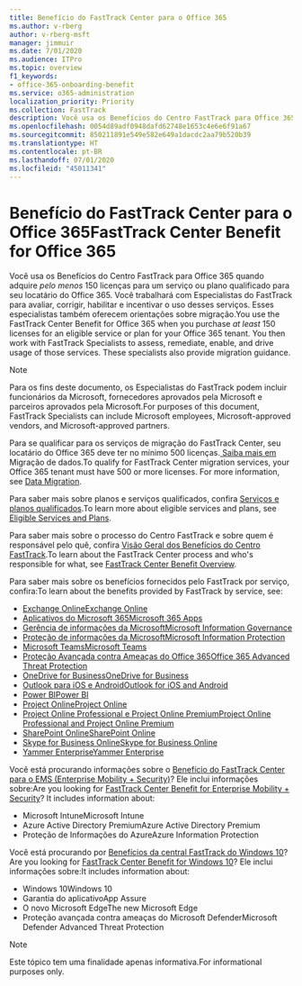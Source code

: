 ```yaml
---
title: Benefício do FastTrack Center para o Office 365
ms.author: v-rberg
author: v-rberg-msft
manager: jimmuir
ms.date: 7/01/2020
ms.audience: ITPro
ms.topic: overview
f1_keywords:
- office-365-onboarding-benefit
ms.service: o365-administration
localization_priority: Priority
ms.collection: FastTrack
description: Você usa os Benefícios do Centro FastTrack para Office 365 quando adquire pelo menos 150 licenças para um serviço ou plano qualificado para seu locatário do Office 365. Você trabalhará com Especialistas do FastTrack para avaliar, corrigir, habilitar e incentivar o uso desses serviços. Esses especialistas também oferecem orientações sobre migração.
ms.openlocfilehash: 0054d89adf0948dafd62748e1653c4e6e6f91a67
ms.sourcegitcommit: 850211891e549e582e649a1dacdc2aa79b520b39
ms.translationtype: HT
ms.contentlocale: pt-BR
ms.lasthandoff: 07/01/2020
ms.locfileid: "45011341"
---
```

# <a name="fasttrack-center-benefit-for-office-365"></a><span data-ttu-id="3e5e7-105">Benefício do FastTrack Center para o Office 365</span><span class="sxs-lookup"><span data-stu-id="3e5e7-105">FastTrack Center Benefit for Office 365</span></span>

<span data-ttu-id="3e5e7-p102">Você usa os Benefícios do Centro FastTrack para Office 365 quando adquire *pelo menos* 150 licenças para um serviço ou plano qualificado para seu locatário do Office 365. Você trabalhará com Especialistas do FastTrack para avaliar, corrigir, habilitar e incentivar o uso desses serviços. Esses especialistas também oferecem orientações sobre migração.</span><span class="sxs-lookup"><span data-stu-id="3e5e7-p102">You use the FastTrack Center Benefit for Office 365 when you purchase  *at least*  150 licenses for an eligible service or plan for your Office 365 tenant. You then work with FastTrack Specialists to assess, remediate, enable, and drive usage of those services. These specialists also provide migration guidance.</span></span> 
  
> [!NOTE]
> <span data-ttu-id="3e5e7-109">Para os fins deste documento, os Especialistas do FastTrack podem incluir funcionários da Microsoft, fornecedores aprovados pela Microsoft e parceiros aprovados pela Microsoft.</span><span class="sxs-lookup"><span data-stu-id="3e5e7-109">For purposes of this document, FastTrack Specialists can include Microsoft employees, Microsoft-approved vendors, and Microsoft-approved partners.</span></span> 
  
<span data-ttu-id="3e5e7-p103">Para se qualificar para os serviços de migração do FastTrack Center, seu locatário do Office 365 deve ter no mínimo 500 licenças.[ Saiba mais em ](O365-data-migration.md)Migração de dados.</span><span class="sxs-lookup"><span data-stu-id="3e5e7-p103">To qualify for FastTrack Center migration services, your Office 365 tenant must have 500 or more licenses. For more information, see [Data Migration](O365-data-migration.md).</span></span>
  
<span data-ttu-id="3e5e7-112">Para saber mais sobre planos e serviços qualificados, confira [Serviços e planos qualificados](M365-eligible-services-and-plans.md).</span><span class="sxs-lookup"><span data-stu-id="3e5e7-112">To learn more about eligible services and plans, see [Eligible Services and Plans](M365-eligible-services-and-plans.md).</span></span>
  
<span data-ttu-id="3e5e7-113">Para saber mais sobre o processo do Centro FastTrack e sobre quem é responsável pelo quê, confira [Visão Geral dos Benefícios do Centro FastTrack](O365-fasttrack-benefit-overview.md).</span><span class="sxs-lookup"><span data-stu-id="3e5e7-113">To learn about the FastTrack Center process and who's responsible for what, see [FastTrack Center Benefit Overview](O365-fasttrack-benefit-overview.md).</span></span>

<span data-ttu-id="3e5e7-114">Para saber mais sobre os benefícios fornecidos pelo FastTrack por serviço, confira:</span><span class="sxs-lookup"><span data-stu-id="3e5e7-114">To learn about the benefits provided by FastTrack by service, see:</span></span>

- [<span data-ttu-id="3e5e7-115">Exchange Online</span><span class="sxs-lookup"><span data-stu-id="3e5e7-115">Exchange Online</span></span>](O365-fasttrack-responsibilities.md#exchange-online)
- [<span data-ttu-id="3e5e7-116">Aplicativos do Microsoft 365</span><span class="sxs-lookup"><span data-stu-id="3e5e7-116">Microsoft 365 Apps</span></span>](O365-fasttrack-responsibilities.md#microsoft-365-apps)
- [<span data-ttu-id="3e5e7-117">Gerência de informações da Microsoft</span><span class="sxs-lookup"><span data-stu-id="3e5e7-117">Microsoft Information Governance</span></span>](O365-fasttrack-responsibilities.md#microsoft-information-governance)
- [<span data-ttu-id="3e5e7-118">Proteção de informações da Microsoft</span><span class="sxs-lookup"><span data-stu-id="3e5e7-118">Microsoft Information Protection</span></span>](O365-fasttrack-responsibilities.md#microsoft-information-protection)
- [<span data-ttu-id="3e5e7-119">Microsoft Teams</span><span class="sxs-lookup"><span data-stu-id="3e5e7-119">Microsoft Teams</span></span>](O365-fasttrack-responsibilities.md#microsoft-teams)
- [<span data-ttu-id="3e5e7-120">Proteção Avançada contra Ameaças do Office 365</span><span class="sxs-lookup"><span data-stu-id="3e5e7-120">Office 365 Advanced Threat Protection</span></span>](O365-fasttrack-responsibilities.md#office-365-advanced-threat-protection)
- [<span data-ttu-id="3e5e7-121">OneDrive for Business</span><span class="sxs-lookup"><span data-stu-id="3e5e7-121">OneDrive for Business</span></span>](O365-fasttrack-responsibilities.md#onedrive-for-business)
- [<span data-ttu-id="3e5e7-122">Outlook para iOS e Android</span><span class="sxs-lookup"><span data-stu-id="3e5e7-122">Outlook for iOS and Android</span></span>](O365-fasttrack-responsibilities.md#outlook-for-ios-and-android)
- [<span data-ttu-id="3e5e7-123">Power BI</span><span class="sxs-lookup"><span data-stu-id="3e5e7-123">Power BI</span></span>](O365-fasttrack-responsibilities.md#power-bi)
- [<span data-ttu-id="3e5e7-124">Project Online</span><span class="sxs-lookup"><span data-stu-id="3e5e7-124">Project Online</span></span>](O365-fasttrack-responsibilities.md#project-online)
- [<span data-ttu-id="3e5e7-125">Project Online Professional e Project Online Premium</span><span class="sxs-lookup"><span data-stu-id="3e5e7-125">Project Online Professional and Project Online Premium</span></span>](O365-fasttrack-responsibilities.md#project-online-professional-and-project-online-premium)
- [<span data-ttu-id="3e5e7-126">SharePoint Online</span><span class="sxs-lookup"><span data-stu-id="3e5e7-126">SharePoint Online</span></span>](O365-fasttrack-responsibilities.md#sharepoint-online)
- [<span data-ttu-id="3e5e7-127">Skype for Business Online</span><span class="sxs-lookup"><span data-stu-id="3e5e7-127">Skype for Business Online</span></span>](O365-fasttrack-responsibilities.md#skype-for-business-online)
- [<span data-ttu-id="3e5e7-128">Yammer Enterprise</span><span class="sxs-lookup"><span data-stu-id="3e5e7-128">Yammer Enterprise</span></span>](O365-fasttrack-responsibilities.md#yammer-enterprise)
  
<span data-ttu-id="3e5e7-p104">Você está procurando informações sobre o [Benefício do FastTrack Center para o EMS (Enterprise Mobility + Security)](EMS-fasttrack-benefit-for-EMS.md)? Ele inclui informações sobre:</span><span class="sxs-lookup"><span data-stu-id="3e5e7-p104">Are you looking for [FastTrack Center Benefit for Enterprise Mobility + Security](EMS-fasttrack-benefit-for-EMS.md)? It includes information about:</span></span>
  
- <span data-ttu-id="3e5e7-131">Microsoft Intune</span><span class="sxs-lookup"><span data-stu-id="3e5e7-131">Microsoft Intune</span></span>
- <span data-ttu-id="3e5e7-132">Azure Active Directory Premium</span><span class="sxs-lookup"><span data-stu-id="3e5e7-132">Azure Active Directory Premium</span></span> 
- <span data-ttu-id="3e5e7-133">Proteção de Informações do Azure</span><span class="sxs-lookup"><span data-stu-id="3e5e7-133">Azure Information Protection</span></span>

<span data-ttu-id="3e5e7-134">Você está procurando por [Benefícios da central FastTrack do Windows 10](Win-10-fasttrack-benefit-for-Windows-10.md)?</span><span class="sxs-lookup"><span data-stu-id="3e5e7-134">Are you looking for [FastTrack Center Benefit for Windows 10](Win-10-fasttrack-benefit-for-Windows-10.md)?</span></span> <span data-ttu-id="3e5e7-135">Ele inclui informações sobre:</span><span class="sxs-lookup"><span data-stu-id="3e5e7-135">It includes information about:</span></span>

- <span data-ttu-id="3e5e7-136">Windows 10</span><span class="sxs-lookup"><span data-stu-id="3e5e7-136">Windows 10</span></span>
- <span data-ttu-id="3e5e7-137">Garantia do aplicativo</span><span class="sxs-lookup"><span data-stu-id="3e5e7-137">App Assure</span></span>
- <span data-ttu-id="3e5e7-138">O novo Microsoft Edge</span><span class="sxs-lookup"><span data-stu-id="3e5e7-138">The new Microsoft Edge</span></span>
- <span data-ttu-id="3e5e7-139">Proteção avançada contra ameaças do Microsoft Defender</span><span class="sxs-lookup"><span data-stu-id="3e5e7-139">Microsoft Defender Advanced Threat Protection</span></span>
    
> [!NOTE]
> <span data-ttu-id="3e5e7-140">Este tópico tem uma finalidade apenas informativa.</span><span class="sxs-lookup"><span data-stu-id="3e5e7-140">For informational purposes only.</span></span> 

